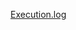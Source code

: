 [Execution.log](https://ayanmullick.github.io/AzIaaS/MdRender/LogRender.html?path=https://raw.githubusercontent.com/Ayanmullick/AzIaaS/refs/heads/main/ExecutionLog/execution.log)
